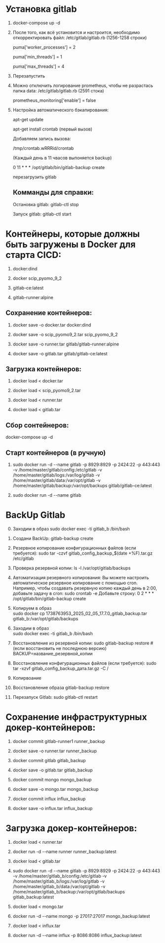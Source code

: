 # Установка gitlab
1. docker-compose up -d
2. После того, как всё установится и настроится, необходимо откорректировать файл: /etc/gitlab/gitlab.rb
(1256-1258 строки)

   puma['worker_processes'] = 2

   puma['min_threads'] = 1

   puma['max_threads'] = 4

3. Перезапустить
4. Можно отключить логирование prometheus, чтобы не разрастась папка data: /etc/gitlab/gitlab.rb
(2591 стока)

   prometheus_monitoring['enable'] = false

5. Настройка автоматического бэкапирования:
   
   apt-get update
   
   apt-get install crontab (первый вызов)
   
   Добавляем запись вызова:

   /tmp/crontab.wRRRid/crontab
   
   (Каждый день в 11 чвасов выпоняется backup)

   0 11 * * * /opt/gitlab/bin/gitlab-backup create

   перезагрузить gitlab
   
   
   ## Комманды для справки:
   Остановка gitlab: gitlab-ctl stop
   
   Запуск gitlab: gitlab-ctl start   

# Контейнеры, которые должны быть загружены в Docker для старта CICD:

1. docker:dind
   
2. docker scip_pyomo_9_2
   
3. gitlab-ce:latest

4. gitlab-runner:alpine

## Сохранение контейнеров:

1. docker save -o docker.tar docker:dind
   
2. docker save -o scip_pyomo9_2.tar scip_pyomo_9_2
    
3. docker save -o runner.tar gitlab/gitlab-runner:alpine
   
4. docker save -o gitlab.tar gitlab/gitlab-ce:latest

## Загрузка контейнеров:

1. docker load < docker.tar
   
2. docker load < scip_pyomo9_2.tar

3. docker load < runner.tar

4. docker load < gitlab.tar

## Сбор сонтейнеров:

docker-compose up -d

## Старт контейнеров (в ручную)

1. sudo docker run -d --name gitlab -p 8929:8929 -p 2424:22 -p 443:443 -v /home/master/gitlab/config:/etc/gitlab -v /home/master/gitlab/logs:/var/log/gitlab -v /home/master/gitlab/data:/var/opt/gitlab -v /home/master/gitlab/backup:/var/opt/backups gitlab/gitlab-ce:latest
   
2. sudo docker run -d --name gitlab
   
# BackUp Gitlab

0. Заходим в образ
   sudo docker exec -ti gitlab_b /bin/bash

1. Создани BackUp:
   gitlab-backup create

2. Резервное копирование конфигурационных файлов (если требуется):
   sudo tar -czvf gitlab_config_backup_$(date +%F).tar.gz /etc/gitlab

3. Проверка резервной копии:
   ls -l /var/opt/gitlab/backups

4. Автоматизация резервного копирования:
   Вы можете настроить автоматическое резервное копирование с помощью cron. Например, чтобы создавать резервную    копию каждый день в 2:00, добавьте задачу в cron:
   sudo crontab -e
   Добавьте строку:
   0 2 * * * /opt/gitlab/bin/gitlab-backup create

5. Копируем в образ   
   sudo docker cp 1738763953_2025_02_05_17.7.0_gitlab_backup.tar gitlab_b:/var/opt/gitlab/backups

6. Заходим в образ    
   sudo docker exec -ti gitlab_b /bin/bash

7. Восстановление из резервной копии:
   sudo gitlab-backup restore #(если восстановить не последнюю версию) BACKUP=название_резервной_копии

8. Восстановление конфигурационных файлов (если требуется):
   sudo tar -xzvf gitlab_config_backup_дата.tar.gz -C /

9. Копирвоание   

   
10. Восстановление образа
   gitlab-backup restore

11. Перезапуск Gitlab:
   sudo gitlab-ctl restart



# Сохранение инфраструктурных докер-контейнеров:
1. docker commit gitlab-runner1 runner_backup
2. docker save -o runner.tar runner_backup
   
4. docker commit gitlab gitlab_backup
5. docker save -o gitlab.tar gitlab_backup
   
7. docker commit mongo mongo_backup
8. docker save -o mongo.tar mongo_backup

9. docker commit influx influx_backup
10. docker save -o influx.tar influx_backup

# Загрузка докер-контейнеров:
1. docker load < runner.tar
2. docker run -d --name runner runner_backup:latest
   
3. docker load < gitlab.tar
4. sudo docker run -d --name gitlab -p 8929:8929 -p 2424:22 -p 443:443 -v /home/master/gitlab_b/config:/etc/gitlab -v /home/master/gitlab_b/logs:/var/log/gitlab -v /home/master/gitlab_b/data:/var/opt/gitlab -v /home/master/gitlab_b/backup:/var/opt/gitlab/backups gitlab_backup:latest


6. docker load < mongo.tar
7. docker run -d --name mongo -p 27017:27017 mongo_backup:latest   

8. docker load < influx.tar
9. docker run -d --name influx -p 8086:8086 influx_backup:latest


